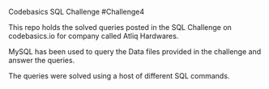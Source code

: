Codebasics SQL Challenge #Challenge4

This repo holds the solved queries posted in the SQL Challenge on codebasics.io for company called Atliq Hardwares.

MySQL has been used to query the Data files provided in the challenge and answer the queries.

The queries were solved using a host of different SQL commands.



